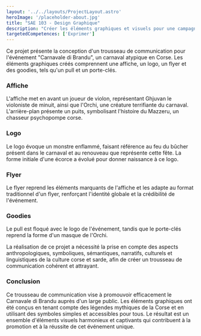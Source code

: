 ```yaml
---
layout: '../../layouts/ProjectLayout.astro'
heroImage: '/placeholder-about.jpg'
title: "SAE 103 - Design Graphique"
description: "Créer les éléments graphiques et visuels pour une campagne de communication (un événement, la sortie d’un produit, le positionnement d’une marque…) et justifier ses choix esthétiques."
targetedCompetences: ['Exprimer']
---
```


Ce projet présente la conception d'un trousseau de communication pour l'événement "Carnavale di Brandu", un carnaval atypique en Corse. Les éléments graphiques créés comprennent une affiche, un logo, un flyer et des goodies, tels qu'un pull et un porte-clés.

### Affiche

L'affiche met en avant un joueur de violon, représentant Ghjuvan le violoniste de minuit, ainsi que l'Orchi, une créature terrifiante du carnaval. L'arrière-plan présente un puits, symbolisant l'histoire du Mazzeru, un chasseur psychopompe corse.

### Logo

Le logo évoque un monstre enflammé, faisant référence au feu du bûcher présent dans le carnaval et au renouveau que représente cette fête. La forme initiale d'une écorce a évolué pour donner naissance à ce logo.

### Flyer

Le flyer reprend les éléments marquants de l'affiche et les adapte au format traditionnel d'un flyer, renforçant l'identité globale et la crédibilité de l'événement.

### Goodies

Le pull est floqué avec le logo de l'événement, tandis que le porte-clés reprend la forme d'un masque de l'Orchi.

La réalisation de ce projet a nécessité la prise en compte des aspects anthropologiques, symboliques, sémantiques, narratifs, culturels et linguistiques de la culture corse et sarde, afin de créer un trousseau de communication cohérent et attrayant.

### Conclusion

Ce trousseau de communication vise à promouvoir efficacement le Carnavale di Brandu auprès d'un large public. Les éléments graphiques ont été conçus en tenant compte des légendes mythiques de la Corse et en utilisant des symboles simples et accessibles pour tous. Le résultat est un ensemble d'éléments visuels harmonieux et captivants qui contribuent à la promotion et à la réussite de cet événement unique.

